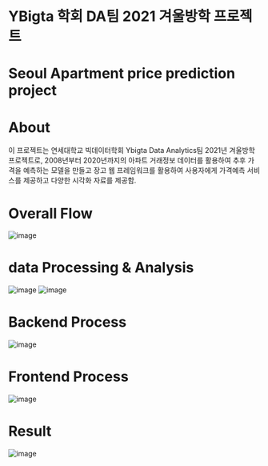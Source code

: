 # YBigta 학회 DA팀 2021 겨울방학 프로젝트
# Seoul Apartment price prediction project

# About
  이 프로젝트는 연세대학교 빅데이터학회 Ybigta Data Analytics팀 2021년 겨울방학 프로젝트로,
  2008년부터 2020년까지의 아파트 거래정보 데이터를 활용하여 추후 가격을 예측하는 모델을 만들고
  장고 웹 프레임워크를 활용하여 사용자에게 가격예측 서비스를 제공하고 다양한 시각화 자료를
  제공함.
  
# Overall Flow
![image](https://user-images.githubusercontent.com/61021101/106378798-ca274380-63ea-11eb-931a-56a303b5b3a6.png)

# data Processing & Analysis

![image](https://user-images.githubusercontent.com/61021101/106378867-589bc500-63eb-11eb-970d-c880cc66b5ca.png)
![image](https://user-images.githubusercontent.com/61021101/106378868-5d607900-63eb-11eb-8cd6-350c5231d7f4.png)


# Backend Process

![image](https://user-images.githubusercontent.com/61021101/106378904-98fb4300-63eb-11eb-9d4f-0d1c3be15d13.png)

# Frontend Process

![image](https://user-images.githubusercontent.com/61021101/106378946-d790fd80-63eb-11eb-8be6-7c44502134d7.png)

# Result
![image](https://user-images.githubusercontent.com/61021101/106378988-2048b680-63ec-11eb-893d-4bca470a1197.png)
